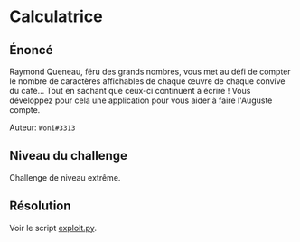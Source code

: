 # Calculatrice

## Énoncé

Raymond Queneau, féru des grands nombres, vous met au défi de compter le nombre de caractères affichables de chaque œuvre de chaque convive du café... Tout en sachant que ceux-ci continuent à écrire ! Vous développez pour cela une application pour vous aider à faire l'Auguste compte.

Auteur: `Woni#3313`

## Niveau du challenge

Challenge de niveau extrême.

## Résolution

Voir le script [exploit.py](exploit.py).